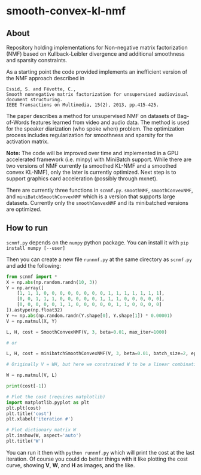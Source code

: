 # smooth-convex-kl-nmf

## About
Repository holding implementations for Non-negative matrix factorization (NMF) based on Kullback-Leibler divergence and additional smoothness and sparsity constraints.

As a starting point the code provided implements an inefficient version of the NMF approach described in 
```
Essid, S. and Févotte, C.,
Smooth nonnegative matrix factorization for unsupervised audiovisual document structuring. 
IEEE Transactions on Multimedia, 15(2), 2013, pp.415-425.
```

The paper describes a method for unsupervised NMF on datasets of Bag-of-Words features learned from video and audio data. The method is used for the speaker diarization (who spoke when) problem. The optimization process includes regularization for smoothness and sparsity for the activation matrix.

**Note:** The code will be improved over time and implemented in a GPU accelerated framework (i.e. minpy) with MiniBatch support. While there are two versions of NMF currently (a smoothed KL-NMF and a smoothed convex KL-NMF), only the later is currently optimized. Next step is to support graphics card acceleration (possibly through mxnet).

There are currently three functions in ```scnmf.py```. ```smoothNMF```, ```smoothConvexNMF```, and ```miniBatchSmoothConvexNMF``` which is a version that supports large datasets. Currently only the ```smoothConvexNMF``` and its minibatched versions are optimized. 

## How to run

```scnmf.py``` depends on the ```numpy``` python package. You can install it with ```pip install numpy [--user]```

Then you can create a new file ```runnmf.py``` at the same directory as ```scnmf.py``` and add the following:

```python
from scnmf import *
X = np.abs(np.random.randn(10, 3))
Y = np.array([
    [1, 1, 1, 0, 0, 0, 0, 0, 0, 0, 0, 1, 1, 1, 1, 1, 1, 1],
    [0, 0, 1, 1, 1, 0, 0, 0, 0, 0, 1, 1, 1, 0, 0, 0, 0, 0],
    [0, 0, 0, 0, 0, 1, 1, 0, 0, 0, 0, 0, 1, 1, 0, 0, 0, 0]
]).astype(np.float32)
Y += np.abs(np.random.randn(Y.shape[0], Y.shape[1]) * 0.00001)
V = np.matmul(X, Y)

L, H, cost = SmoothConvexNMF(V, 3, beta=0.01, max_iter=1000)

# or

L, H, cost = minibatchSmoothConvexNMF(V, 3, beta=0.01, batch_size=2, epochs=1000)

# Originally V = WH, but here we constrained W to be a linear combination of the rows of V.

W = np.matmul(V, L)

print(cost[-1])

# Plot the cost (requires matplotlib)
import matplotlib.pyplot as plt
plt.plt(cost)
plt.title('cost')
plt.xlabel('iteration #')

# Plot dictionary matrix W
plt.imshow(W, aspect='auto')
plt.title('W')

```

You can run it then with ```python runnmf.py``` which will print the cost at the last iteration. Of course you could do better things with it like plotting the cost curve, showing **V**, **W**, and **H** as images, and the like.

